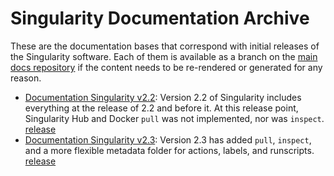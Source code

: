 # Singularity Documentation Archive

These are the documentation bases that correspond with initial releases of the Singularity software. Each of them is available as a branch on the [main docs repository](https://www.github.com/singularityware/singularityware.github.io) if the content needs to be re-rendered or generated for any reason.

 - [Documentation Singularity v2.2](v2-2): Version 2.2 of Singularity includes everything at the release of 2.2 and before it. At this release point, Singularity Hub and Docker `pull` was not implemented, nor was `inspect`. [release](https://github.com/singularityware/singularityware.github.io/releases/tag/2.2)
 - [Documentation Singularity v2.3](v2-3): Version 2.3 has added `pull`, `inspect`, and a more flexible metadata folder for actions, labels, and runscripts. [release](https://github.com/singularityware/singularityware.github.io/releases/tag/2.3)

